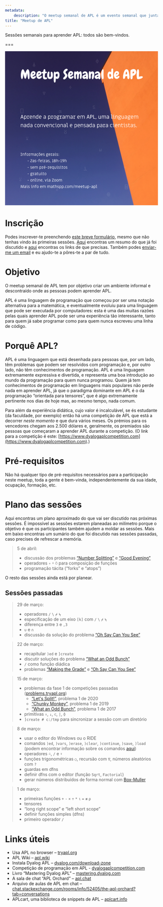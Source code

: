 ```yaml
---
metadata:
    description: "O meetup semanal de APL é um evento semanal que junta pessoas que querem aprender APL."
title: "Meetup de APL"
---
```


Sessões semanais para aprender APL: todos são bem-vindos.

===

![](_apl-meetup-poster.png?cropResize=600,800 "Poster das sessões")

# Inscrição

Podes inscrever-te preenchendo [este breve formulário][form], mesmo que
não tenhas vindo às primeiras sessões.
[Aqui](#sessões-passadas) encontras um resumo do que já foi discutido
e [aqui](#links-úteis) encontras os links de que precisas.
Também podes [enviar-me um email][mailme] e eu ajudo-te a pôres-te a par de tudo.


# Objetivo

O meetup semanal de APL tem por objetivo criar um ambiente informal e descontraído
onde as pessoas podem aprender APL.

APL é uma linguagem de programação que começou por ser uma notação alternativa
para a matemática, e eventualmente evoluiu para uma linguagem que pode ser
executada por computadores: esta é uma das muitas razões pelas quais aprender APL
pode ser uma experiência tão interessante, tanto para quem já sabe programar
como para quem nunca escreveu uma linha de código.


# Porquê APL?

APL é uma linguagem que está desenhada para pessoas que, por um lado,
têm problemas que podem ser resolvidos com programação e, por outro lado,
não têm conhecimentos de programação.
APL é uma linguagem extremamente expressiva e divertida, e representa uma boa
introdução ao mundo da programação para quem nunca programou.
Quem já tem conhecimentos de programação em linguagens mais populares não perde
nada em aprender APL, já que o paradigma dominante em APL é o da programação
“orientada para tensores”, que é algo extremamente pertinente nos dias de hoje
mas, ao mesmo tempo, nada comum.

Para além da experiência didática, cujo valor é incalculável, se és estudante
(da faculdade, por exemplo) então há uma competição de APL que está a decorrer
*neste momento* e que dura vários meses.
Os prémios para os vencedores chegam aos 2.500 dólares e, geralmente,
os premiados são pessoas que começaram a aprender APL durante a competição.
(O link para a competição é este: [https://www.dyalogaplcompetition.com](https://www.dyalogaplcompetition.com).)


# Pré-requisitos

Não há qualquer tipo de pré-requisitos necessários para a participação neste meetup,
toda a gente é bem-vinda, independentemente da sua idade, ocupação, formação, etc.


# Plano das sessões

Aqui encontras um plano aproximado do que vai ser discutido nas próximas sessões.
É impossível as sessões estarem planeadas ao milímetro porque o objetivo é que
os participantes também ajudem a moldar as sessões.
Mais em baixo encontras um sumário do que foi discutido nas sessões passadas,
caso precises de refrescar a memória.

 > 5 de abril:
 >  - discussão dos problemas [“Number Splitting”](https://problems.tryapl.org/psets/2018.html?goto=P2_Number_Splitting) e [“Good Evening”](https://problems.tryapl.org/psets/2017.html?goto=P2_Good_Evening)
 >  - operadores `∘` `⍤` `⍥` para composição de funções
 >  - programação tácita (“forks” e “atops”)

<!---->

O resto das sessões ainda está por planear.


## Sessões passadas

 > 29 de março:
 >  - operadores `/` `\` `⌿` `⍀`
 >  - especificação de um eixo `[k]` com `/` `\` `⌿` `⍀`
 >  - diferença entre `3` e `,3`
 >  - `∪` e `∩`
 >  - discussão da solução do problema [“Oh Say Can You See”](https://problems.tryapl.org/psets/2018.html?goto=P1_Oh_Say_Can_You_See)

<!---->

 > 22 de março:
 >  - recapitular `)ed` e `]create`
 >  - discutir soluções do problema [“What an Odd Bunch”](https://problems.tryapl.org/psets/2017.html?goto=P1_What_an_Odd_Bunch)
 >  - `/` como função diádica
 >  - problemas [“Making the Grade”](https://problems.tryapl.org/psets/2019.html?goto=P2_Making_the_Grade) e [“Oh Say Can You See”](https://problems.tryapl.org/psets/2018.html?goto=P1_Oh_Say_Can_You_See)

<!---->

 > 15 de março:
 >  - problemas da fase 1 de competições passadas ([problems.tryapl.org][problems-tryapl])
 >     - [“Let's Split!”](https://problems.tryapl.org/psets/2020.html?goto=P1_Lets_Split), problema 1 de 2020
 >     - [“Chunky Monkey”](https://problems.tryapl.org/psets/2019.html?goto=P1_Chunky_Monkey), problema 1 de 2019
 >     - [“What an Odd Bunch”](https://problems.tryapl.org/psets/2017.html?goto=P1_What_an_Odd_Bunch), problema 1 de 2017
 >  - primitivas `↑`, `↓`, `⊂`, `|`, `⌽`
 >  - `]create # c:/tmp` para sincronizar a sessão com um diretório

<!---->

 > 8 de março:
 >  - usar o editor do Windows ou o RIDE
 >  - comandos `)ed`, `)vars`, `)erase`, `)clear`, `)continue`, `)save`, `)load` (podem encontrar informação sobre os comandos [aqui](http://help.dyalog.com/latest/#Language/System%20Commands/Introduction.htm))
 >  - operadores `⍨`, `/` e `⍣`
 >  - funções trigonométricas `○`, recursão com `∇`, números aleatórios com `?`
 >  - guardas em dfns
 >  - definir dfns com o editor (função `Sqrt`, `Factorial`)
 >  - gerar números distribuídos de forma normal com [Box-Muller](https://en.wikipedia.org/wiki/Box%E2%80%93Muller_transform)

<!---->

 > 1 de março:
 >  - primeiras funções `+` `-` `×` `÷` `*` `⍳` `=` `≢` `⍴`
 >  - tensores
 >  - “long right scope” e “left short scope”
 >  - definir funções simples (dfns)
 >  - primeiro operador `/`

<!---->


# Links úteis

 - Usa APL no browser – [tryapl.org](https://tryapl.org)
 - APL Wiki – [apl.wiki](https://apl.wiki)
 - Instala Dyalog APL – [dyalog.com/download-zone](https://www.dyalog.com/download-zone.htm)
 - Competição de programação em APL - [dyalogaplcompetition.com](https://dyalogaplcompetition.com)
 - Livro “Mastering Dyalog APL” – [mastering.dyalog.com](https://mastering.dyalog.com)
 - A sala de chat “APL Orchard” – [apl.chat](https://apl.chat)
 - Arquivo de aulas de APL em chat – [chat.stackexchange.com/rooms/info/52405/the-apl-orchard?tab=conversations](https://chat.stackexchange.com/rooms/info/52405/the-apl-orchard?tab=conversations)
 - APLcart, uma biblioteca de snippets de APL – [aplcart.info](https://aplcart.info)


[form]: https://forms.gle/xpuTMueMxccBugUz8
[mailme]: mailto:rodrigo@mathspp.com
[problems-tryapl]: https://problems.tryapl.org
